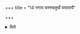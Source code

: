 +++
title = "14 भगाय चरुश्चतुर्थो वावातायै"

+++

<details><summary>थिते</summary>

भगाय चरुश्चतुर्थो वावातायै गृहे १४
</details>
